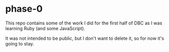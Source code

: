 # phase-0

This repo contains some of the work I did for the first half of DBC as I was learning Ruby (and some JavaScript).

It was not intended to be public, but I don't want to delete it, so for now it's going to stay.
